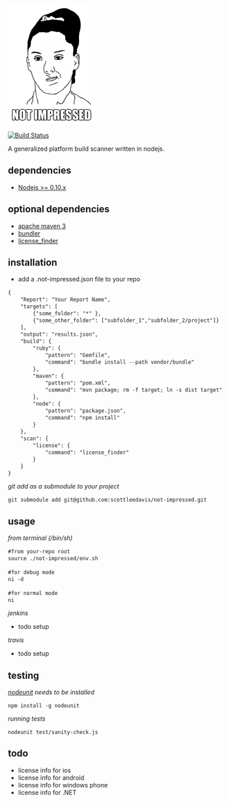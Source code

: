 ![Not Impressed](not-impressed.png)

[![Build Status](https://travis-ci.org/scottleedavis/not-impressed.svg)](https://travis-ci.org/scottleedavis/not-impressed)

A generalized platform build scanner written in nodejs.

dependencies
------------

* [Nodejs >= 0.10.x](https://nodejs.org)

optional dependencies
---------------------

* [apache maven 3](https://maven.apache.org/download.cgi)
* [bundler](http://bundler.io/)
* [license_finder](https://github.com/pivotal/LicenseFinder)


installation
------------

* add a .not-impressed.json file to your repo
```
{
	"Report": "Your Report Name",
	"targets": [
		{"some_folder": "*" },
		{"some_other_folder": ["subfolder_1","subfolder_2/project"]}
	],
	"output": "results.json",
	"build": {
		"ruby": {
			"pattern": "Gemfile",
			"command": "bundle install --path vendor/bundle"
		},
		"maven": {
			"pattern": "pom.xml",
			"command": "mvn package; rm -f target; ln -s dist target"
		},
		"node": {
			"pattern": "package.json",
			"command": "npm install"
		}
	},
	"scan": {
		"license": {
			"command": "license_finder"
		}
	}
}
```
*git add as a submodule to your project*
```
git submodule add git@github.com:scottleedavis/not-impressed.git
```

usage
-----

*from terminal (/bin/sh)*
```
#from your-repo root
source ./not-impressed/env.sh

#for debug mode
ni -d

#for normal mode
ni

```

*jenkins*
* todo setup

*travis*
* todo setup

testing
-------

*[nodeunit](https://github.com/caolan/nodeunit) needs to be installed*
```
npm install -g nodeunit
```

*running tests*
```
nodeunit test/sanity-check.js
```

todo
----

* license info for ios
* license info for android
* license info for windows phone
* license info for .NET


